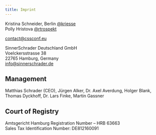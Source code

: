 ```yaml
---
title: Imprint
---
```


Kristina Schneider, Berlin [@kriesse](https://twitter.com/kriesse)<br/>
Polly Hristova [@rtrospekt](https://twitter.com/rtrospekt)


[contact@cssconf.eu](mailto://contact@cssconf.eu)

  
SinnerSchrader Deutschland GmbH<br/>
Voelckersstrasse 38<br/>
22765 Hamburg, Germany<br/>
[info@sinnerschrader.de](mailto://info@sinnerschrader.com)


## Management
Matthias Schrader (CEO), Jürgen Alker, Dr. Axel Averdung, Holger Blank, Thomas Dyckhoff, Dr. Lars Finke, Martin Gassner


## Court of Registry
Amtsgericht Hamburg Registration Number – HRB 63663<br/>
Sales Tax Identification Number: DE812160091

